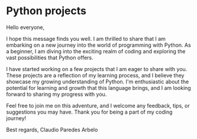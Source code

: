# Python projects

Hello everyone,

I hope this message finds you well. I am thrilled to share that I am embarking on a new journey into the world of programming with Python. As a beginner, I am diving into the exciting realm of coding and exploring the vast possibilities that Python offers.

I have started working on a few projects that I am eager to share with you. These projects are a reflection of my learning process, and I believe they showcase my growing understanding of Python. I'm enthusiastic about the potential for learning and growth that this language brings, and I am looking forward to sharing my progress with you.

Feel free to join me on this adventure, and I welcome any feedback, tips, or suggestions you may have. Thank you for being a part of my coding journey!

Best regards,
Claudio Paredes Arbelo
